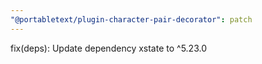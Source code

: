 ```yaml
---
"@portabletext/plugin-character-pair-decorator": patch
---
```


fix(deps): Update dependency xstate to ^5.23.0

